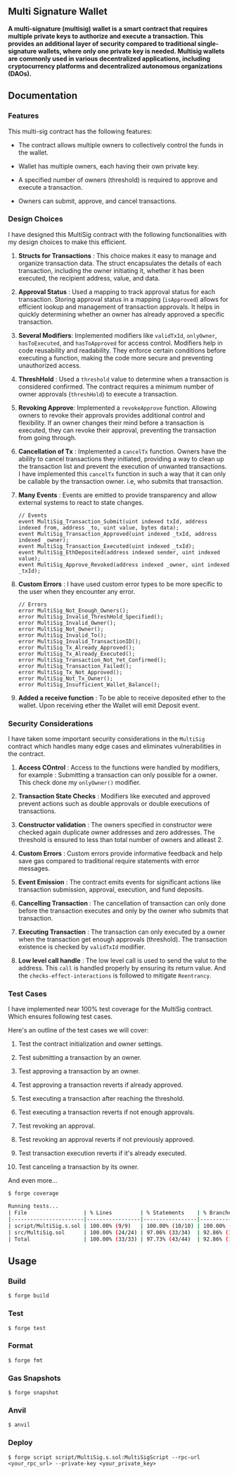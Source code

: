 ## Multi Signature Wallet

**A multi-signature (multisig) wallet is a smart contract that requires multiple private keys to authorize and execute a transaction. This provides an additional layer of security compared to traditional single-signature wallets, where only one private key is needed. Multisig wallets are commonly used in various decentralized applications, including cryptocurrency platforms and decentralized autonomous organizations (DAOs).**


## Documentation

### Features
This multi-sig contract has the following features:

- The contract allows multiple owners to collectively control the funds in the wallet. 

- Wallet has multiple owners, each having their own private key.

- A specified number of owners (threshold) is required to approve and execute a transaction.

- Owners can submit, approve, and cancel transactions.

### Design Choices

I have designed this MultiSig contract with the following functionalities with my design choices to make this efficient.

1. **Structs for Transactions** : This choice makes it easy to manage and organize transaction data. The struct encapsulates the details of each transaction, including the owner initiating it, whether it has been executed, the recipient address, value, and data.

2. **Approval Status** : Used a mapping to track approval status for each transaction. Storing approval status in a mapping (`isApproved`) allows for efficient lookup and management of transaction approvals. It helps in quickly determining whether an owner has already approved a specific transaction.

3. **Several Modifiers**: Implemented modifiers like `validTxId`, `onlyOwner`, `hasToExecuted`, and `hasToApproved` for access control. Modifiers help in code reusability and readability. They enforce certain conditions before executing a function, making the code more secure and preventing unauthorized access. 

4. **ThreshHold** :  Used a `threshold` value to determine when a transaction is considered confirmed. The contract requires a minimum number of owner approvals (`threshHold`) to execute a transaction.

5. **Revoking Approve**: Implemented a `revokeApprove` function. Allowing owners to revoke their approvals provides additional control and flexibility. If an owner changes their mind before a transaction is executed, they can revoke their approval, preventing the transaction from going through.

6. **Cancellation of Tx** : Implemented a `cancelTx` function. Owners have the ability to cancel transactions they initiated, providing a way to clean up the transaction list and prevent the execution of unwanted transactions. I have implemented this `cancelTx` function in such a way that it can only be callable by the transaction owner. i.e, who submits that transaction.

7. **Many Events** : Events are emitted to provide transparency and allow external systems to react to state changes.

    ```solidity
    // Events
    event MultiSig_Transaction_Submit(uint indexed txId, address indexed from, address _to, uint value, bytes data);
    event MultiSig_Transaction_Approved(uint indexed _txId, address indexed _owner);
    event MultiSig_Transaction_Executed(uint indexed _txId);
    event MultiSig_EthDeposited(address indexed sender, uint indexed value);
    event MultiSig_Approve_Revoked(address indexed _owner, uint indexed _txId);
    ```

8. **Custom Errors** : I have used custom error types to be more specific to the user when they encounter any error. 

    ```solidity
    // Errors
    error MultiSig_Not_Enough_Owners();
    error MultiSig_Invalid_ThreshHold_Specified();
    error MultiSig_Invalid_Owner();
    error MultiSig_Not_Owner();
    error MultiSig_Invalid_To();
    error MultiSig_Invalid_TransactionID();
    error MultiSig_Tx_Already_Approved();
    error MultiSig_Tx_Already_Executed();
    error MultiSig_Transaction_Not_Yet_Confirmed();
    error MultiSig_Transaction_Failed();
    error MultiSig_Tx_Not_Approved();
    error MultiSig_Not_Tx_Owner();
    error MultiSig_Insufficient_Wallet_Balance();
    ```
9. **Added a receive function** : To be able to receive deposited ether to the wallet. Upon receiving ether the Wallet will emit Deposit event.

### Security Considerations

I have taken some important security considerations in the `MultiSig` contract which handles many edge cases and eliminates vulnerabilities in the contract.

1. **Access COntrol** : Access to the functions were handled by modifiers, for example : Submitting a transaction can only possible for a owner. This check done my `onlyOwner()` modifier.

2. **Transaction State Checks** : Modifiers like executed and approved prevent actions such as double approvals or double executions of transactions.

3. **Constructor validation** : The owners specified in constructor were checked again duplicate owner addresses and zero addresses. The threshold is ensured to less than total number of owners and atleast 2.

4. **Custom Errors** : Custom errors provide informative feedback and help save gas compared to traditional require statements with error messages. 

5. **Event Emission** : The contract emits events for significant actions like transaction submission, approval, execution, and fund deposits.

6. **Cancelling Transaction** : The cancellation of transaction can only done before the transaction executes and only by the owner who submits that transaction.

7. **Executing Transaction** : The transaction can only executed by a owner when the transaction get enough approvals (threshold). The transaction existence is checked by `validTxId` modifier.

8. **Low level call handle** : The low level call is used to send the valut to the address. This `call` is handled properly by ensuring its return value. And the `checks-effect-interactions` is followed to mitigate `Reentrancy`. 

### Test Cases

I have implemented near 100% test coverage for the MultiSig contract. Which ensures following test cases.

Here's an outline of the test cases we will cover:

1. Test the contract initialization and owner settings.

2. Test submitting a transaction by an owner.

3. Test approving a transaction by an owner.

4. Test approving a transaction reverts if already approved.

5. Test executing a transaction after reaching the threshold.

6. Test executing a transaction reverts if not enough approvals.

7. Test revoking an approval.

8. Test revoking an approval reverts if not previously approved.

9. Test transaction execution reverts if it's already executed.

10. Test canceling a transaction by its owner.

And even more...

```bash
$ forge coverage

Running tests...
| File                  | % Lines         | % Statements    | % Branches     | % Funcs       |
|-----------------------|-----------------|-----------------|----------------|---------------|
| script/MultiSig.s.sol | 100.00% (9/9)   | 100.00% (10/10) | 100.00% (0/0)  | 100.00% (1/1) |
| src/MultiSig.sol      | 100.00% (24/24) | 97.06% (33/34)  | 92.86% (13/14) | 100.00% (6/6) |
| Total                 | 100.00% (33/33) | 97.73% (43/44)  | 92.86% (13/14) | 100.00% (7/7) |
```



## Usage

### Build

```shell
$ forge build
```

### Test

```shell
$ forge test
```

### Format

```shell
$ forge fmt
```

### Gas Snapshots

```shell
$ forge snapshot
```

### Anvil

```shell
$ anvil
```

### Deploy

```shell
$ forge script script/MultiSig.s.sol:MultiSigScript --rpc-url <your_rpc_url> --private-key <your_private_key>
```

